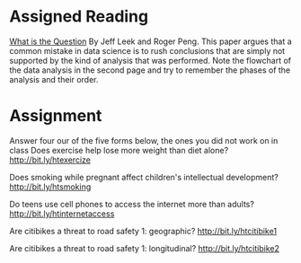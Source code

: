 

# Assigned Reading

[What is the Question](http://fbb.space/PUS2020/reading/The%20Research%20Question-2015-Leek-1314-5.pdf) By Jeff Leek and Roger Peng. 
This paper argues that a common mistake in data science is to rush conclusions that are simply not supported by the kind of analysis that was performed. 
Note the flowchart of the data analysis in the second page and try to remember the phases of the analysis and their order.


# Assignment

Answer four our of the five forms below, the ones you did not work on in class
Does exercise help lose more weight than diet alone? <a href="http://bit.ly/htexercize" target="_blank">http://bit.ly/htexercize</a></p>

Does smoking while pregnant affect children's intellectual development? <a href="http://bit.ly/htsmoking" target="_blank">http://bit.ly/htsmoking</a></p>


Do teens use cell phones to access the internet more than adults? <span> </span><a href="http://bit.ly/htinternetaccess" target="_blank">http://bit.ly/htinternetaccess</a></p>


Are citibikes a threat to road safety 1: geographic? <a href="http://bit.ly/htcitibike1" target="_blank">http://bit.ly/htcitibike1</a></p>


Are citibikes a threat to road safety 1: longitudinal? </span><a href="http://bit.ly/htcitibike2" target="_blank">http://bit.ly/htcitibike2</a></p>
</div></div>
